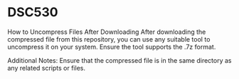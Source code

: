 # DSC530

How to Uncompress Files After Downloading
After downloading the compressed file from this repository, you can use any suitable tool to uncompress it on your system. Ensure the tool supports the .7z format.

Additional Notes:
Ensure that the compressed file is in the same directory as any related scripts or files.
